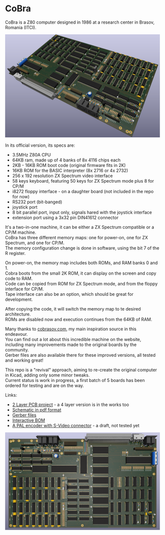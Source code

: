 # CoBra

CoBra is a Z80 computer designed in 1986 at a research center in Brasov, Romania (ITCI).  

![CoBra mainboard](https://github.com/ceteras/CoBra/blob/main/mainboard/2layer/images/mainboard_view.png?raw=true)

In its official version, its specs are:
- 3.5MHz Z80A CPU
- 64KB ram, made up of 4 banks of 8x 4116 chips each
- 2KB - 16KB ROM boot code (original firmware fits in 2K)
- 16KB ROM for the BASIC interpreter (8x 2716 or 4x 2732)
- 256 x 192 resolution ZX Spectrum video interface
- 58 keys keyboard, featuring 50 keys for ZX Spectrum mode plus 8 for CP/M
- i8272 floppy interface - on a daughter board (not included in the repo for now)
- RS232 port (bit-banged)
- joystick port
- 8 bit parallel port, input only, signals hared with the joystick interface
- extension port using a 3x32 pin DIN41612 connector

It's a two-in-one machine, it can be either a ZX Spectrum compatible or a CP/M machine.  
CoBra has three different memory maps: one for power-on, one for ZX Spectrum, and one for CP/M.  
The memory configuration change is done in software, using the bit 7 of the R register.  

On power-on, the memory map includes both ROMs, and RAM banks 0 and 1.  
Cobra boots from the small 2K ROM, it can display on the screen and copy code to RAM.  
Code can be copied from ROM for ZX Spectrum mode, and from the floppy interface for CP/M.  
Tape interface can also be an option, which should be great for development.  

After copying the code, it will switch the memory map to te desired architecture.  
ROMs are disabled now and execution continues from the 64KB of RAM.  


Many thanks to [cobrasov.com](https://cobrasov.com/CoBra%20Project/index.html), my main inspiration source in this endeavour.  
You can find out a lot about this incredible machine on the website, including many improvements made to the original boards by the community.  
Gerber files are also available there for these improved versions, all tested and working great!  

This repo is a "revival" approach, aiming to re-create the original computer in Kicad, adding only some minor tweaks.  
Current status is work in progress, a first batch of 5 boards has been ordered for testing and are on the way.  


Links:
- [2 Layer PCB project](https://github.com/ceteras/CoBra/tree/main/mainboard/2layer) - a 4 layer version is in the works too
- [Schematic in pdf format](https://github.com/ceteras/CoBra/blob/main/main.pdf)
- [Gerber files](https://github.com/ceteras/CoBra/tree/main/mainboard/2layer/kicad/fabrication)
- [Interactive BOM](https://github.com/ceteras/CoBra/blob/main/mainboard/2layer/kicad/bom/ibom.html)
- [A PAL encoder with S-Video connector](https://github.com/ceteras/CoBra/tree/main/s-video) - a draft, not tested yet

![CoBra mainboard](https://github.com/ceteras/CoBra/blob/main/mainboard/2layer/images/main.png?raw=true)
